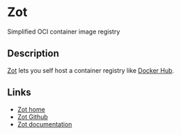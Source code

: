 # Zot

Simplified OCI container image registry

## Description

[Zot](https://zotregistry.dev/v2.1.2/) lets you self host a container registry like [Docker Hub](https://hub.docker.com).

## Links

- [Zot home](https://zotregistry.dev/)
- [Zot Github](https://github.com/project-zot/zot)
- [Zot documentation](https://zotregistry.dev/v2.1.2/general/whats-new/)
